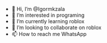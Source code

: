 - 👋 Hi, I’m @Igormkzala
- 👀 I’m interested in programing
- 🌱 I’m currently learning roblox
- 💞️ I’m looking to collaborate on roblox
- 📫 How to reach me WhatsApp 

<!---
Igormkzala/Igormkzala is a ✨ special ✨ repository because its `README.md` (this file) appears on your GitHub profile.
You can click the Preview link to take a look at your changes.
--->
